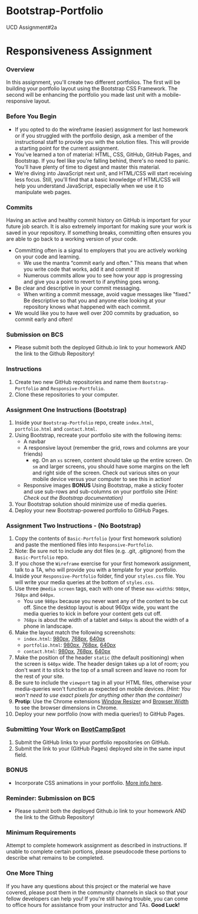 # Bootstrap-Portfolio
UCD Assignment#2a

# Responsiveness Assignment

### Overview
In this assignment, you'll create two different portfolios. The first will be building
your portfolio layout using the Bootstrap CSS Framework. The second will be enhancing
the portfolio you made last unit with a mobile-responsive layout.

### Before You Begin
* If you opted to do the wireframe (easier) assignment for last homework or if you struggled with the portfolio design, ask a member of the instructional staff to provide you with the solution files. This will provide a starting point for the current assignment. 
* You've learned a ton of material: HTML, CSS, GitHub, GitHub Pages, and Bootstrap. If you feel like you're falling behind, there's no need to panic. You'll have plenty of time to digest and master this material.
* We're diving into JavaScript next unit, and HTML/CSS will start receiving less focus. Still, you'll find that a basic knowledge of HTML/CSS will help you understand JavaScript, especially when we use it to manipulate web pages.

### Commits
Having an active and healthy commit history on GitHub is important for your future job search. It is also extremely important for making sure your work is saved in your repository. If something breaks, committing often ensures you are able to go back to a working version of your code.
* Committing often is a signal to employers that you are actively working on your code and learning.
  * We use the mantra “commit early and often.”  This means that when you write code that works, add it and commit it!
  * Numerous commits allow you to see how your app is progressing and give you a point to revert to if anything goes wrong.
* Be clear and descriptive in your commit messaging.
  * When writing a commit message, avoid vague messages like "fixed." Be descriptive so that you and anyone else looking at your repository knows what happened with each commit.
* We would like you to have well over 200 commits by graduation, so commit early and often!

### Submission on BCS
* Please submit both the deployed Github.io link to your homework AND the link to the Github Repository!

### Instructions
1. Create two new GitHub repositories and name them `Bootstrap-Portfolio` and `Responsive-Portfolio`.
2. Clone these repositories to your computer.

### Assignment One Instructions (Bootstrap)
1. Inside your `Bootstrap-Portfolio` repo, create `index.html`, `portfolio.html` and `contact.html`.
2. Using Bootstrap, recreate your portfolio site with the following items:
   * A navbar
   * A responsive layout (remember the grid, rows and columns are your friends)
     * eg. On an `xs` screen, content should take up the entire screen. On `sm` and larger screens, you should have some margins on the left and right side of the screen. Check out various sites on your mobile device versus your computer to see this in action!
   * Responsive images
   **BONUS**
   Using Bootstrap, make a sticky footer and use sub-rows and sub-columns on your portfolio site _(Hint: Check out the Bootstrap documentation)_
3. Your Bootstrap solution should minimize use of media queries.
4. Deploy your new Bootstrap-powered portfolio to GitHub Pages.

### Assignment Two Instructions - (No Bootstrap)
1. Copy the contents of `Basic-Portfolio` (your first homework solution) and paste the mentioned files into `Responsive-Portfolio`.
2. Note: Be sure not to include any dot files (e.g. .git, .gitignore) from the `Basic-Portfolio` repo.
3. If you chose the `Wireframe` exercise for your first homework assignment, talk to a TA, who will provide you with a template for your portfolio.
4. Inside your `Responsive-Portfolio` folder, find your `styles.css` file. You will write your media queries at the bottom of `styles.css`.
5. Use three `@media screen` tags, each with one of these `max-width`s: `980px`, `768px` and `640px`.
   * You use `980px` because you never want any of the content to be cut off. Since the desktop layout is about 960px wide, you want the media queries to kick in before your content gets cut off.
   * `768px` is about the width of a tablet and `640px` is about the width of a phone in landscape.
6. Make the layout match the following screenshots:
   * `index.html`: [980px](Images/980-index.jpg), [768px](Images/768-index.jpg), [640px](Images/640-index.jpg)
   * `portfolio.html`: [980px](Images/980-portfolio.jpg), [768px](Images/768-portfolio.jpg), [640px](Images/640-portfolio.jpg)
   * `contact.html`: [980px](Images/980-contact.jpg), [768px](Images/768-contact.jpg), [640px](Images/640-contact.jpg)
7. Make the position of the header `static` (the default positioning) when the screen is `640px` wide. The header design takes up a lot of room; you don't want it to stick to the top of a small screen and leave no room for the rest of your site.
8. Be sure to include the `viewport` tag in all your HTML files, otherwise your media-queries won't function as expected on mobile devices. _(Hint: You won't need to use exact pixels for anything other than the container)_
9. **Protip**: Use the Chrome extensions [Window Resizer](https://chrome.google.com/webstore/detail/window-resizer/kkelicaakdanhinjdeammmilcgefonfh) and [Browser Width](https://chrome.google.com/webstore/detail/browser-width/mlnegepkjlccabakompdmbcmdieaideh) to see the browser dimensions in Chrome.
10. Deploy your new portfolio (now with media queries!) to GitHub Pages.

### Submitting Your Work on [BootCampSpot](https://www.bootcampspot-v2.com/)
1. Submit the GitHub links to your portfolio repositories on GitHub.
2. Submit the link to your (GitHub Pages) deployed site in the same input field.

### BONUS
* Incorporate CSS animations in your portfolio. [More info here](http://www.w3schools.com/css/css3_animations.asp).

### Reminder: Submission on BCS
* Please submit both the deployed Github.io link to your homework AND the link to the Github Repository!

### Minimum Requirements
Attempt to complete homework assignment as described in instructions. If unable to complete certain portions, please pseudocode these portions to describe what remains to be completed.

### One More Thing
If you have any questions about this project or the material we have covered, please post them in the community channels in slack so that your fellow developers can help you! If you're still having trouble, you can come to office hours for assistance from your instructor and TAs.
**Good Luck!**
